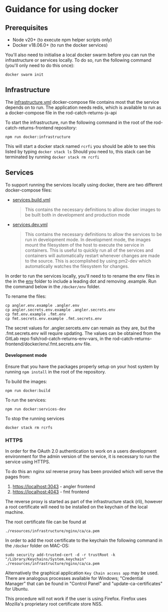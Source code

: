 # Guidance for using docker

## Prerequisites

- Node v20+ (to execute npm helper scripts only)
- Docker v18.06.0+ (to run the docker services)

You'll also need to initialise a local docker swarm before you can run the infrastructure or services locally. To do so, run the following
command (you'll only need to do this once):

```shell script
docker swarm init
```

## Infrastructure

The [infrastructure.yml](infrastructure.yml) docker-compose file contains most that the service depends on to run. The application needs redis, which is available to run as a docker-compose file in the rod-catch-returns-js-api

To start the infrastructure, run the following command in the root of the rod-catch-returns-frontend repository:

```shell script
npm run docker:infrastructure
```

This will start a docker stack named `rcrfi` you should be able to see this listed by typing `docker stack ls`
Should you need to, this stack can be terminated by running `docker stack rm rcrfi`

## Services

To support running the services locally using docker, there are two different docker-compose files:

- [services.build.yml](services.build.yml)
  > This contains the necessary definitions to allow docker images to be built both in development and production mode
- [services.dev.yml](services.dev.yml)
  > This contains the necessary definitions to allow the services to be run in development mode.
  > In development mode, the images mount the filesystem of the host to execute the service in containers. This is useful
  > to quickly run all of the services and containers will automatically restart whenever changes are made to the source.
  > This is accomplished by using pm2-dev which automatically watches the filesystem for changes.

In order to run the services locally, you'll need to to rename the env files in the in the [env](env) folder to include a leading dot and removing .example. Run the command below in the `/docker/env` folder.

To rename the files:
```shell script
cp angler.env.example .angler.env
cp angler.secrets.env.example .angler.secrets.env
cp fmt.env.example .fmt.env
cp fmt.secrets.env.example .fmt.secrets.env
```
The secret values for .angler.sercets.env can remain as they are, but the .fmt.secrets.env will require updating. The values can be obtained from the GitLab repo fish/rod-catch-returns-env-vars, in the rod-catch-returns-frontend/docker/env/.fmt.secrets.env file.

#### Development mode

Ensure that you have the packages properly setup on your host system by running `npm install` in the root of the repository.

To build the images:

```shell script
npm run docker:build
```

To run the services:

```shell script
npm run docker:services-dev
```

To stop the running services

```shell script
docker stack rm rcrfs
```

### HTTPS

In order for the OAuth 2.0 authentication to work on a users development environment for the admin version of the service, it is necessary to run the service using HTTPS.

To do this an nginx ssl reverse proxy has been provided which will serve the pages from:

1. [https://localhost:3043]() - angler frontend
2. [https://localhost:4043]() - fmt frontend

The reverse proxy is started as part of the infrastructure stack (rli), however a root certificate will need to be installed on the keychain of the local machine.

The root certificate file can be found at

```
./resources/infrastructure/nginx/ca/ca.pem
```

In order to add the root certificate to the keychain the following command in the `/docker` folder on MAC-OS:

```shell script
sudo security add-trusted-cert -d -r trustRoot -k "/Library/Keychains/System.keychain" ./resources/infrastructure/nginx/ca/ca.pem
```

Alternatively the graphical application `Key Chain access app` may be used. There are analogous processes available for Windows; "Credential Manager" that can be found in "Control Panel" and "update-ca-certificates" for Ubuntu.

This procedure will not work if the user is using Firefox. Firefox uses Mozilla's proprietary root certificate store NSS.
